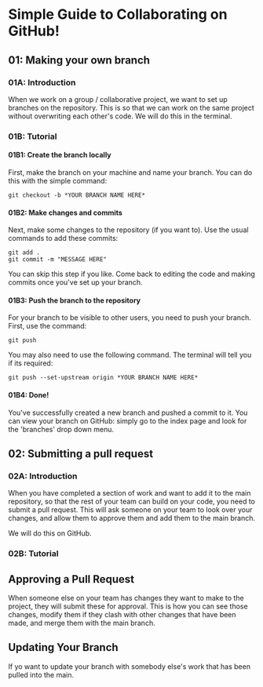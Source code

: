 # Simple Guide to Collaborating on GitHub!
## 01: Making your own branch
### 01A: Introduction
When we work on a group / collaborative project, we want to set up branches on the repository. This is so that we can work on the same project without overwriting each other's code. We will do this in the terminal.

### 01B: Tutorial
#### 01B1: Create the branch locally
First, make the branch on your machine and name your branch. You can do this with the simple command:
```
git checkout -b *YOUR BRANCH NAME HERE*
```

#### 01B2: Make changes and commits
Next, make some changes to the repository (if you want to). Use the usual commands to add these commits:
```
git add .
git commit -m "MESSAGE HERE"
```

You can skip this step if you like. Come back to editing the code and making commits once you've set up your branch.

#### 01B3: Push the branch to the repository
For your branch to be visible to other users, you need to push your branch. First, use the command:
```
git push
```

You may also need to use the following command. The terminal will tell you if its required:
```
git push --set-upstream origin *YOUR BRANCH NAME HERE*
```

#### 01B4: Done!
You've successfully created a new branch and pushed a commit to it. You can view your branch on GitHub: simply go to the index page and look for the 'branches' drop down menu. 


## 02: Submitting a pull request
### 02A: Introduction
When you have completed a section of work and want to add it to the main repository, so that the rest of your team can build on your code, you need to submit a pull request. This will ask someone on your team to look over your changes, and allow them to approve them and add them to the main branch.

We will do this on GitHub.

### 02B: Tutorial

## Approving a Pull Request
When someone else on your team has changes they want to make to the project, they will submit these for approval. This is how you can see those changes, modify them if they clash with other changes that have been made, and merge them with the main branch. 
## Updating Your Branch
If yo want to update your branch with somebody else's work that has been pulled into the main. 